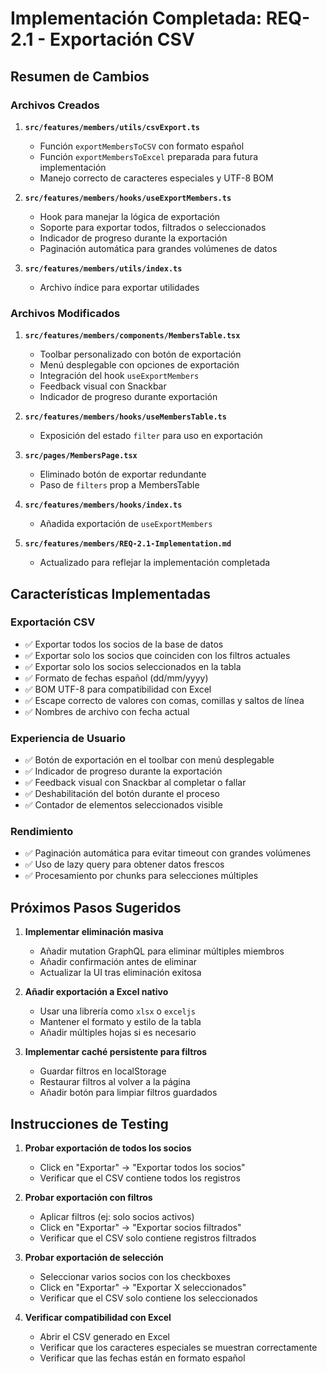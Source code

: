 # Implementación Completada: REQ-2.1 - Exportación CSV

## Resumen de Cambios

### Archivos Creados
1. **`src/features/members/utils/csvExport.ts`**
   - Función `exportMembersToCSV` con formato español
   - Función `exportMembersToExcel` preparada para futura implementación
   - Manejo correcto de caracteres especiales y UTF-8 BOM

2. **`src/features/members/hooks/useExportMembers.ts`**
   - Hook para manejar la lógica de exportación
   - Soporte para exportar todos, filtrados o seleccionados
   - Indicador de progreso durante la exportación
   - Paginación automática para grandes volúmenes de datos

3. **`src/features/members/utils/index.ts`**
   - Archivo índice para exportar utilidades

### Archivos Modificados
1. **`src/features/members/components/MembersTable.tsx`**
   - Toolbar personalizado con botón de exportación
   - Menú desplegable con opciones de exportación
   - Integración del hook `useExportMembers`
   - Feedback visual con Snackbar
   - Indicador de progreso durante exportación

2. **`src/features/members/hooks/useMembersTable.ts`**
   - Exposición del estado `filter` para uso en exportación

3. **`src/pages/MembersPage.tsx`**
   - Eliminado botón de exportar redundante
   - Paso de `filters` prop a MembersTable

4. **`src/features/members/hooks/index.ts`**
   - Añadida exportación de `useExportMembers`

5. **`src/features/members/REQ-2.1-Implementation.md`**
   - Actualizado para reflejar la implementación completada

## Características Implementadas

### Exportación CSV
- ✅ Exportar todos los socios de la base de datos
- ✅ Exportar solo los socios que coinciden con los filtros actuales
- ✅ Exportar solo los socios seleccionados en la tabla
- ✅ Formato de fechas español (dd/mm/yyyy)
- ✅ BOM UTF-8 para compatibilidad con Excel
- ✅ Escape correcto de valores con comas, comillas y saltos de línea
- ✅ Nombres de archivo con fecha actual

### Experiencia de Usuario
- ✅ Botón de exportación en el toolbar con menú desplegable
- ✅ Indicador de progreso durante la exportación
- ✅ Feedback visual con Snackbar al completar o fallar
- ✅ Deshabilitación del botón durante el proceso
- ✅ Contador de elementos seleccionados visible

### Rendimiento
- ✅ Paginación automática para evitar timeout con grandes volúmenes
- ✅ Uso de lazy query para obtener datos frescos
- ✅ Procesamiento por chunks para selecciones múltiples

## Próximos Pasos Sugeridos

1. **Implementar eliminación masiva**
   - Añadir mutation GraphQL para eliminar múltiples miembros
   - Añadir confirmación antes de eliminar
   - Actualizar la UI tras eliminación exitosa

2. **Añadir exportación a Excel nativo**
   - Usar una librería como `xlsx` o `exceljs`
   - Mantener el formato y estilo de la tabla
   - Añadir múltiples hojas si es necesario

3. **Implementar caché persistente para filtros**
   - Guardar filtros en localStorage
   - Restaurar filtros al volver a la página
   - Añadir botón para limpiar filtros guardados

## Instrucciones de Testing

1. **Probar exportación de todos los socios**
   - Click en "Exportar" → "Exportar todos los socios"
   - Verificar que el CSV contiene todos los registros

2. **Probar exportación con filtros**
   - Aplicar filtros (ej: solo socios activos)
   - Click en "Exportar" → "Exportar socios filtrados"
   - Verificar que el CSV solo contiene registros filtrados

3. **Probar exportación de selección**
   - Seleccionar varios socios con los checkboxes
   - Click en "Exportar" → "Exportar X seleccionados"
   - Verificar que el CSV solo contiene los seleccionados

4. **Verificar compatibilidad con Excel**
   - Abrir el CSV generado en Excel
   - Verificar que los caracteres especiales se muestran correctamente
   - Verificar que las fechas están en formato español
